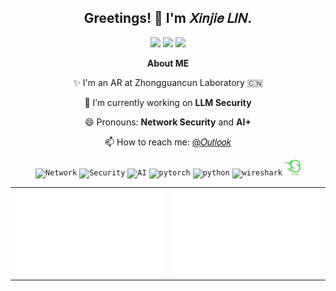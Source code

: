 <h2 align="center"> Greetings! 👋 I'm 𝑋𝑖𝑛𝑗𝑖𝑒 𝐿𝐼𝑁. </h2>

<p align="center">
  <img src="https://img.shields.io/badge/dynamic/json?label=GitHub&query=%24.data.totalSubs&url=https%3A%2F%2Fapi.spencerwoo.com%2Fsubstats%2F%3Fsource%3Dgithub%26queryKey%3Dlinwhitehat&labelColor=grey&color=181717&logo=github&longCache=true&style=flat-square&suffix=%20Followers">
  <img src="https://komarev.com/ghpvc/?username=linwhitehat&label=Profile%20views&color=181717&style=flat">
  <img src="https://img.shields.io/badge/D.Cs.-Univ.%20CAS%20-brightgreen?style=flat-square&color=181717&labelColor=499DF1">
</p>

<!--
### Hi there, welcome to Lin! 👋 

**Loyalsoldier/Loyalsoldier** is a ✨ _special_ ✨ repository because its `README.md` (this file) appears on your GitHub profile.

Here are some ideas to get you started:

- 🔭 I’m currently working on ...
- 🌱 I’m currently learning ...
- 👯 I’m looking to collaborate on ...
- 🤔 I’m looking for help with ...
- 💬 Ask me about ...
- 📫 How to reach me: ...
- 😄 Pronouns: ...
- ⚡ Fun fact: ...
-->

<div align="center">

  **About ME**

  ✨ I'm an AR at Zhongguancun Laboratory 🇨🇳

 🔭 I’m currently working on **LLM Security**
  
 😄 Pronouns: **Network Security** and **AI+**
  
 📫 How to reach me: [@𝑂𝑢𝑡𝑙𝑜𝑜𝑘](mailto:eric_lin_cn@outlook.com)

<code><img height="25" alt="Network" src="https://static-00.iconduck.com/assets.00/cloud-computer-network-icon-512x512-63dzn1ua.png"></code>
<code><img height="25" alt="Security" src="https://static-00.iconduck.com/assets.00/security-icon-512x512-j4t2piwz.png"></code>
<code><img height="25" alt="AI" src="https://cdn-icons-png.freepik.com/512/8618/8618875.png"></code>
<code><img height="25" alt="pytorch" src="https://static-00.iconduck.com/assets.00/pytorch-icon-1694x2048-jgwjy3ne.png"></code>
<code><img height="25" alt="python" src="https://static-00.iconduck.com/assets.00/python-icon-512x509-pb65l7gl.png"></code>
<code><img height="25" alt="wireshark" src="https://static-00.iconduck.com/assets.00/wireshark-icon-512x512-a8re3v18.png"></code>
<code><img height="25" alt="scapy" src="https://raw.githubusercontent.com/github/explore/refs/heads/main/topics/scapy/scapy.png"></code>
</div>

<table align="center" >
  <tbody>
  <tr>
    <td colspan="5" ><a href="https://github.com/anuraghazra/github-readme-stats">
      <picture>
        <source media="(prefers-color-scheme: dark)" srcset="https://raw.githubusercontent.com/linwhitehat/github-stats-transparent/output/generated/overview.svg">
        <img src="https://raw.githubusercontent.com/linwhitehat/github-stats-transparent/output/generated/overview.svg" height="100%"/>
      </picture>
    </a></td>
    <td colspan="5"><a href="https://github.com/denvercoder1/github-readme-streak-stats">
      <picture>
        <source media="(prefers-color-scheme: dark)" srcset="https://raw.githubusercontent.com/linwhitehat/github-stats-transparent/output/generated/languages.svg">
        <img height="100%" src="https://raw.githubusercontent.com/linwhitehat/github-stats-transparent/output/generated/languages.svg" />
      </picture>
    </a></td>
  </tr>
</tbody>
</table>

<!--
![](https://raw.githubusercontent.com/linwhitehat/github-stats-transparent/output/generated/overview.svg)
-->

<!--
<a href="https://clustrmaps.com/site/1br7l"  title="Visit tracker"><img src="https://www.clustrmaps.com/map_v2.png?d=_as-XkkjcXIuqsKpOhd8t-KNXdQFwAk9XjTptcKMNV8&cl=ffffff" /></a>
-->

<!--
<a href="https://github.com/anuraghazra/github-readme-stats">
  <img align="right" src="https://github-readme-stats.anuraghazra1.vercel.app/api?username=linwhitehat&show_icons=true&include_all_commits=true&theme=prussian" alt="Lin's github stats" />
</a>
-->

<!--
<a href="https://github.com/anuraghazra/github-readme-stats">
  <img align="center" src="https://github-readme-stats.anuraghazra1.vercel.app/api?username=linwhitehat&show_icons=true&include_all_commits=true&bg_color=26,FFF3B0,97ABFF&icon_color=123597&title_color=3813C2&text_color=123597" alt="Lin's github stats" />
</a>
-->

<!--
  <a href="https://github.com/anuraghazra/github-readme-stats">
    <img align="center" src="https://github-readme-stats.anuraghazra1.vercel.app/api/top-langs/?username=linwhitehat&layout=compact&theme=prussian" />
  </a>
-->
